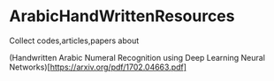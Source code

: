# ArabicHandWrittenResources
Collect codes,articles,papers about 

(Handwritten Arabic Numeral Recognition using
Deep Learning Neural Networks)[https://arxiv.org/pdf/1702.04663.pdf] 
